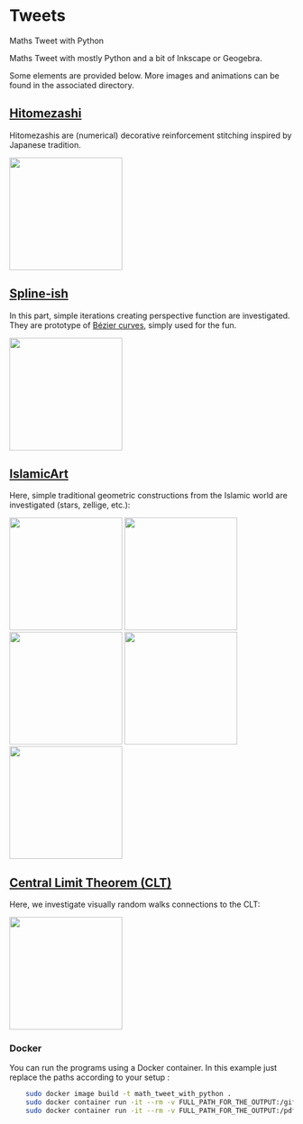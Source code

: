 # Tweets
Maths Tweet with Python

Maths Tweet with mostly Python and a bit of Inkscape or Geogebra.

Some elements are provided below. More images and animations can be found in the associated directory. 

## [Hitomezashi](https://github.com/josephsalmon/Tweets/tree/master/Hitomezashi/README.md)

Hitomezashis are (numerical) decorative reinforcement stitching inspired by Japanese tradition.

[<img src="https://raw.github.com/josephsalmon/Tweets/master/Hitomezashi/svg/hitomezashi_mirror_cmap_viridis_pi_150_nq30.svg?sanitize=true" height="200">](https://github.com/josephsalmon/Tweets/tree/master/Hitomezashi/README.md)


## [Spline-ish](https://github.com/josephsalmon/Tweets/tree/master/Spline-ish/README.md)

In this part, simple iterations creating perspective function are investigated. They are prototype of [Bézier curves](https://en.wikipedia.org/wiki/B%C3%A9zier_curve), simply used for the fun.

[<img src="https://raw.github.com/josephsalmon/Tweets/master/Spline-ish/my_art/a_la_harris_007.svg?sanitize=true" height="200">](https://github.com/josephsalmon/Tweets/tree/master/Spline-ish/README.md)


##  [IslamicArt](https://github.com/josephsalmon/Tweets/tree/master/IslamicArt/README.md)

Here, simple traditional geometric constructions from the Islamic world are investigated (stars, zellige, etc.):

[<img src="https://raw.github.com/josephsalmon/Tweets/master/IslamicArt/svg/ten_star_color_e.svg?sanitize=true" height="200">](https://github.com/josephsalmon/Tweets/tree/master/IslamicArt/README.md)
[<img src="https://raw.github.com/josephsalmon/Tweets/master/IslamicArt/svg/zellige.svg?sanitize=true" height="200">](https://github.com/josephsalmon/Tweets/tree/master/IslamicArt/README.md)
[<img src="https://raw.github.com/josephsalmon/Tweets/master/IslamicArt/svg/zellige_color.svg?sanitize=true" height="200">](https://github.com/josephsalmon/Tweets/tree/master/IslamicArt/README.md)
[<img src="https://raw.github.com/josephsalmon/Tweets/master/IslamicArt/svg/Lotfallah_colored.svg?sanitize=true" height="200">](https://github.com/josephsalmon/Tweets/tree/master/IslamicArt/README.md)
[<img src="https://raw.github.com/josephsalmon/Tweets/master/IslamicArt/svg/Lotfallah_nb.svg?sanitize=true" height="200">](https://github.com/josephsalmon/Tweets/tree/master/IslamicArt/README.md)


## [Central Limit Theorem (CLT)](https://github.com/josephsalmon/Tweets/tree/master/CLT)

Here, we investigate visually random walks connections to the CLT:

[<img src="https://raw.github.com/josephsalmon/Tweets/master/CLT/svg/TCL_readme.svg?sanitize=true" height="200">](https://github.com/josephsalmon/Tweets/tree/master/CLT/README.md)

### Docker

You can run the programs using a Docker container. In this example just replace the paths according to your setup :

```bash
    sudo docker image build -t math_tweet_with_python .
    sudo docker container run -it --rm -v FULL_PATH_FOR_THE_OUTPUT:/gifs -v FULL_PATH_FOR_THIS_REPO:/code math_tweet_with_python python3 /code/Berhu_video/Beru_from_mathurin.py
    sudo docker container run -it --rm -v FULL_PATH_FOR_THE_OUTPUT:/pdf -v FULL_PATH_FOR_THE_OUTPUT:/svg -v FULL_PATH_FOR_THE_OUTPUT:/png -v FULL_PATH_FOR_THIS_REPO:/code math_tweet_with_python python3 /code/IslamicArt/ten_star.py
```

